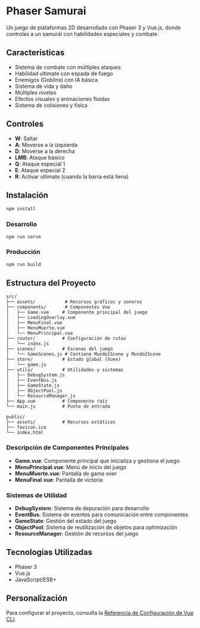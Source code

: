 # Phaser Samurai

Un juego de plataformas 2D desarrollado con Phaser 3 y Vue.js, donde controlas a un samurái con habilidades especiales y combate.

## Características

- Sistema de combate con múltiples ataques
- Habilidad ultimate con espada de fuego
- Enemigos (Goblins) con IA básica
- Sistema de vida y daño
- Múltiples niveles
- Efectos visuales y animaciones fluidas
- Sistema de colisiones y física

## Controles

- **W**: Saltar
- **A**: Moverse a la izquierda
- **D**: Moverse a la derecha
- **LMB**: Ataque básico
- **Q**: Ataque especial 1
- **E**: Ataque especial 2
- **R**: Activar ultimate (cuando la barra está llena)

## Instalación

```bash
npm install
```

### Desarrollo
```bash
npm run serve
```

### Producción
```bash
npm run build
```

## Estructura del Proyecto

```
src/
├── assets/           # Recursos gráficos y sonoros
├── components/       # Componentes Vue
│   ├── Game.vue     # Componente principal del juego
│   ├── LoadingOverlay.vue
│   ├── MenuFinal.vue
│   ├── MenuMuerte.vue
│   └── MenuPrincipal.vue
├── router/          # Configuración de rutas
│   └── index.js
├── scenes/          # Escenas del juego
│   └── GameScenes.js # Contiene Mundo1Scene y Mundo2Scene
├── store/           # Estado global (Vuex)
│   └── game.js
├── utils/           # Utilidades y sistemas
│   ├── DebugSystem.js
│   ├── EventBus.js
│   ├── GameState.js
│   ├── ObjectPool.js
│   └── ResourceManager.js
├── App.vue          # Componente raíz
└── main.js          # Punto de entrada

public/
├── assets/          # Recursos estáticos
├── favicon.ico
└── index.html
```

### Descripción de Componentes Principales

- **Game.vue**: Componente principal que inicializa y gestiona el juego
- **MenuPrincipal.vue**: Menú de inicio del juego
- **MenuMuerte.vue**: Pantalla de game over
- **MenuFinal.vue**: Pantalla de victoria

### Sistemas de Utilidad

- **DebugSystem**: Sistema de depuración para desarrollo
- **EventBus**: Sistema de eventos para comunicación entre componentes
- **GameState**: Gestión del estado del juego
- **ObjectPool**: Sistema de reutilización de objetos para optimización
- **ResourceManager**: Gestión de recursos del juego

## Tecnologías Utilizadas

- Phaser 3
- Vue.js
- JavaScript/ES6+

## Personalización

Para configurar el proyecto, consulta la [Referencia de Configuración de Vue CLI](https://cli.vuejs.org/config/).
